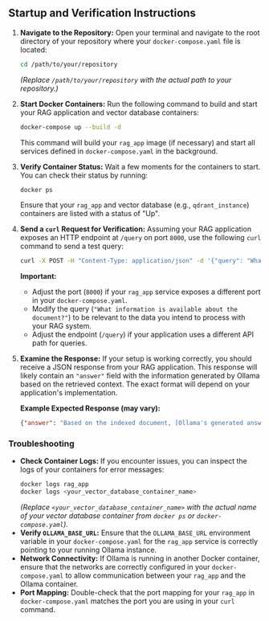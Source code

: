## Startup and Verification Instructions

1.  **Navigate to the Repository:**
    Open your terminal and navigate to the root directory of your repository where your `docker-compose.yaml` file is located:

    ```bash
    cd /path/to/your/repository
    ```

    *(Replace `/path/to/your/repository` with the actual path to your repository.)*

2.  **Start Docker Containers:**
    Run the following command to build and start your RAG application and vector database containers:

    ```bash
    docker-compose up --build -d
    ```

    This command will build your `rag_app` image (if necessary) and start all services defined in `docker-compose.yaml` in the background.

3.  **Verify Container Status:**
    Wait a few moments for the containers to start. You can check their status by running:

    ```bash
    docker ps
    ```

    Ensure that your `rag_app` and vector database (e.g., `qdrant_instance`) containers are listed with a status of "Up".

4.  **Send a `curl` Request for Verification:**
    Assuming your RAG application exposes an HTTP endpoint at `/query` on port `8000`, use the following `curl` command to send a test query:

    ```bash
    curl -X POST -H "Content-Type: application/json" -d '{"query": "What information is available about the document?"}' http://localhost:8000/query
    ```

    **Important:**
    * Adjust the port (`8000`) if your `rag_app` service exposes a different port in your `docker-compose.yaml`.
    * Modify the query (`"What information is available about the document?"`) to be relevant to the data you intend to process with your RAG system.
    * Adjust the endpoint (`/query`) if your application uses a different API path for queries.

5.  **Examine the Response:**
    If your setup is working correctly, you should receive a JSON response from your RAG application. This response will likely contain an `"answer"` field with the information generated by Ollama based on the retrieved context. The exact format will depend on your application's implementation.

    **Example Expected Response (may vary):**

    ```json
    {"answer": "Based on the indexed document, [Ollama's generated answer based on the retrieved context from Qdrant]."}
    ```

### Troubleshooting

* **Check Container Logs:** If you encounter issues, you can inspect the logs of your containers for error messages:
    ```bash
    docker logs rag_app
    docker logs <your_vector_database_container_name>
    ```
    *(Replace `<your_vector_database_container_name>` with the actual name of your vector database container from `docker ps` or `docker-compose.yaml`).*
* **Verify `OLLAMA_BASE_URL`:** Ensure that the `OLLAMA_BASE_URL` environment variable in your `docker-compose.yaml` for the `rag_app` service is correctly pointing to your running Ollama instance.
* **Network Connectivity:** If Ollama is running in another Docker container, ensure that the networks are correctly configured in your `docker-compose.yaml` to allow communication between your `rag_app` and the Ollama container.
* **Port Mapping:** Double-check that the port mapping for your `rag_app` in `docker-compose.yaml` matches the port you are using in your `curl` command.

